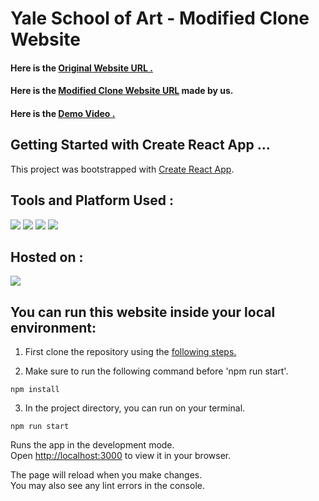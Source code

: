 # Yale School of Art - Modified Clone Website
#### Here is the [Original Website URL .](https://www.art.yale.edu/)
#### Here is the [Modified Clone Website URL](https://yaleschoolclone.netlify.app/) made by us.
#### Here is the [Demo Video .](https://drive.google.com/file/d/10VKcVGV1q_nqec_7cPMFYIQJfGJAFP8i/view?usp=drivesdk)

## Getting Started with Create React App ... 

This project was bootstrapped with [Create React App](https://github.com/facebook/create-react-app).

## Tools and Platform Used : 
[![](https://skillicons.dev/icons?i=react)](https://reactjs.org/)
[![](https://skillicons.dev/icons?i=js)](https://www.javascript.com/)
[![](https://skillicons.dev/icons?i=bootstrap)](https://getbootstrap.com)
[![](https://skillicons.dev/icons?i=vscode)](https://code.visualstudio.com/)

## Hosted on :
[![](https://skillicons.dev/icons?i=netlify)](https://www.netlify.com/)

## You can run this website inside your local environment:
1. First clone the repository using the [following steps.](https://docs.github.com/en/repositories/creating-and-managing-repositories/cloning-a-repository)

2. Make sure to run the following command before 'npm run start'.
```
npm install
```
3. In the project directory, you can run on your terminal.
```
npm run start
```

Runs the app in the development mode.\
Open [http://localhost:3000](http://localhost:3000) to view it in your browser.

The page will reload when you make changes.\
You may also see any lint errors in the console.
